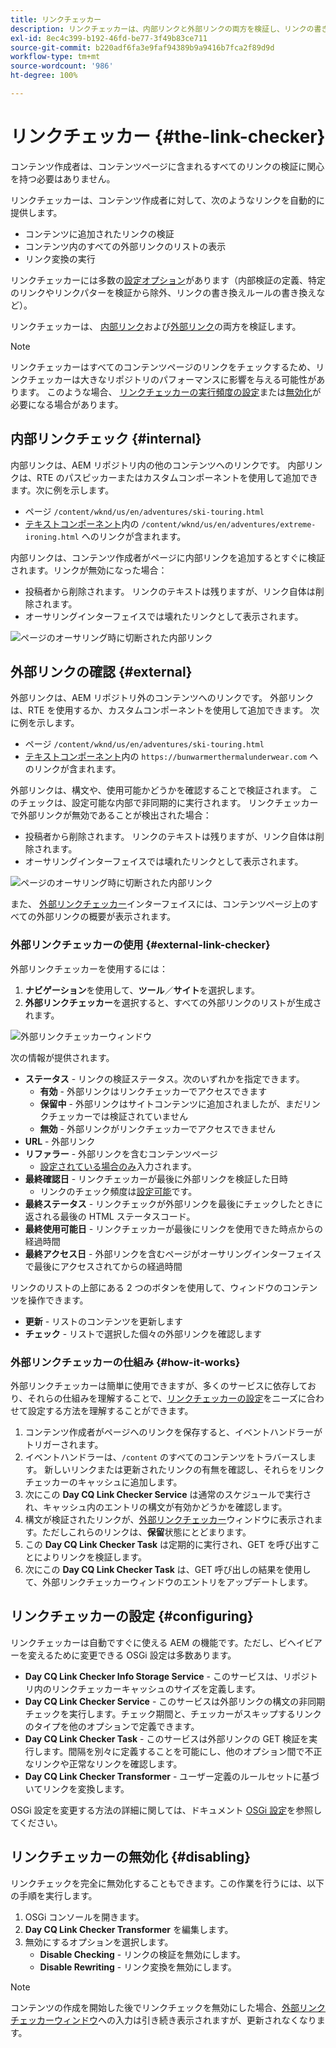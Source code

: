 ```yaml
---
title: リンクチェッカー
description: リンクチェッカーは、内部リンクと外部リンクの両方を検証し、リンクの書き換えを許可するのに役立ちます。
exl-id: 8ec4c399-b192-46fd-be77-3f49b83ce711
source-git-commit: b220adf6fa3e9faf94389b9a9416b7fca2f89d9d
workflow-type: tm+mt
source-wordcount: '986'
ht-degree: 100%

---
```


# リンクチェッカー {#the-link-checker}

コンテンツ作成者は、コンテンツページに含まれるすべてのリンクの検証に関心を持つ必要はありません。

リンクチェッカーは、コンテンツ作成者に対して、次のようなリンクを自動的に提供します。

* コンテンツに追加されたリンクの検証
* コンテンツ内のすべての外部リンクのリストの表示
* リンク変換の実行

リンクチェッカーには多数の[設定オプション](#configuring)があります（内部検証の定義、特定のリンクやリンクパターを検証から除外、リンクの書き換えルールの書き換えなど）。

リンクチェッカーは、 [内部リンク](#internal)および[外部リンク](#external)の両方を検証します。

>[!NOTE]
>
>リンクチェッカーはすべてのコンテンツページのリンクをチェックするため、リンクチェッカーは大きなリポジトリのパフォーマンスに影響を与える可能性があります。 このような場合、 [リンクチェッカーの実行頻度の設定](#configuring)または[無効化](#disabling)が必要になる場合があります。

## 内部リンクチェック {#internal}

内部リンクは、AEM リポジトリ内の他のコンテンツへのリンクです。 内部リンクは、RTE のパスピッカーまたはカスタムコンポーネントを使用して追加できます。次に例を示します。

* ページ `/content/wknd/us/en/adventures/ski-touring.html`
* [テキストコンポーネント](https://experienceleague.adobe.com/docs/experience-manager-core-components/using/components/text.html?lang=ja)内の `/content/wknd/us/en/adventures/extreme-ironing.html` へのリンクが含まれます。

内部リンクは、コンテンツ作成者がページに内部リンクを追加するとすぐに検証されます。リンクが無効になった場合：

* 投稿者から削除されます。 リンクのテキストは残りますが、リンク自体は削除されます。
* オーサリングインターフェイスでは壊れたリンクとして表示されます。

![ページのオーサリング時に切断された内部リンク](assets/link-checker-invalid-link-internal.png)

## 外部リンクの確認 {#external}

外部リンクは、AEM リポジトリ外のコンテンツへのリンクです。 外部リンクは、RTE を使用するか、カスタムコンポーネントを使用して追加できます。 次に例を示します。

* ページ `/content/wknd/us/en/adventures/ski-touring.html`
* [テキストコンポーネント](https://experienceleague.adobe.com/docs/experience-manager-core-components/using/components/text.html)内の `https://bunwarmerthermalunderwear.com` へのリンクが含まれます。

外部リンクは、構文や、使用可能かどうかを確認することで検証されます。 このチェックは、設定可能な内部で非同期的に実行されます。 リンクチェッカーで外部リンクが無効であることが検出された場合：

* 投稿者から削除されます。 リンクのテキストは残りますが、リンク自体は削除されます。
* オーサリングインターフェイスでは壊れたリンクとして表示されます。

![ページのオーサリング時に切断された内部リンク](assets/link-checker-invalid-link-external.png)

また、 [外部リンクチェッカー](#external-link-checker)インターフェイスには、コンテンツページ上のすべての外部リンクの概要が表示されます。

### 外部リンクチェッカーの使用 {#external-link-checker}

外部リンクチェッカーを使用するには：

1. **ナビゲーション**&#x200B;を使用して、**ツール**／**サイト**&#x200B;を選択します。
1. **外部リンクチェッカー**&#x200B;を選択すると、すべての外部リンクのリストが生成されます。

![外部リンクチェッカーウィンドウ](assets/external-link-checker.png)

次の情報が提供されます。

* **ステータス** - リンクの検証ステータス。次のいずれかを指定できます。
   * **有効** - 外部リンクはリンクチェッカーでアクセスできます
   * **保留中** - 外部リンクはサイトコンテンツに追加されましたが、まだリンクチェッカーでは検証されていません
   * **無効** - 外部リンクがリンクチェッカーでアクセスできません
* **URL** - 外部リンク
* **リファラー** - 外部リンクを含むコンテンツページ
   * [設定されている場合のみ](#configuring)入力されます。
* **最終確認日** - リンクチェッカーが最後に外部リンクを検証した日時
   * リンクのチェック頻度は[設定可能](#configuring)です。
* **最終ステータス** - リンクチェックが外部リンクを最後にチェックしたときに返される最後の HTML ステータスコード。
* **最終使用可能日** - リンクチェッカーが最後にリンクを使用できた時点からの経過時間
* **最終アクセス日** - 外部リンクを含むページがオーサリングインターフェイスで最後にアクセスされてからの経過時間

リンクのリストの上部にある 2 つのボタンを使用して、ウィンドウのコンテンツを操作できます。

* **更新** - リストのコンテンツを更新します
* **チェック** - リストで選択した個々の外部リンクを確認します

### 外部リンクチェッカーの仕組み {#how-it-works}

外部リンクチェッカーは簡単に使用できますが、多くのサービスに依存しており、それらの仕組みを理解することで、[リンクチェッカーの設定](#configuring)をニーズに合わせて設定する方法を理解することができます。

1. コンテンツ作成者がページへのリンクを保存すると、イベントハンドラーがトリガーされます。
1. イベントハンドラーは、`/content` のすべてのコンテンツをトラバースします。 新しいリンクまたは更新されたリンクの有無を確認し、それらをリンクチェッカーのキャッシュに追加します。
1. 次にこの **Day CQ Link Checker Service** は通常のスケジュールで実行され、キャッシュ内のエントリの構文が有効かどうかを確認します。
1. 構文が検証されたリンクが、[外部リンクチェッカー](#external-link-checker)ウィンドウに表示されます。ただしこれらのリンクは、**保留**&#x200B;状態にとどまります。
1. この **Day CQ Link Checker Task** は定期的に実行され、GET を呼び出すことによりリンクを検証します。
1. 次にこの **Day CQ Link Checker Task** は、GET 呼び出しの結果を使用して、外部リンクチェッカーウィンドウのエントリをアップデートします。

## リンクチェッカーの設定 {#configuring}

リンクチェッカーは自動ですぐに使える AEM の機能です。ただし、ビヘイビアーを変えるために変更できる OSGi 設定は多数あります。

* **Day CQ Link Checker Info Storage Service** - このサービスは、リポジトリ内のリンクチェッカーキャッシュのサイズを定義します。
* **Day CQ Link Checker Service** - このサービスは外部リンクの構文の非同期チェックを実行します。チェック期間と、チェッカーがスキップするリンクのタイプを他のオプションで定義できます。
* **Day CQ Link Checker Task** - このサービスは外部リンクの GET 検証を実行します。間隔を別々に定義することを可能にし、他のオプション間で不正なリンクや正常なリンクを確認します。
* **Day CQ Link Checker Transformer** - ユーザー定義のルールセットに基づいてリンクを変換します。

OSGi 設定を変更する方法の詳細に関しては、ドキュメント [OSGi 設定](/help/sites-deploying/osgi-configuration-settings.md)を参照してください。

## リンクチェッカーの無効化 {#disabling}

リンクチェックを完全に無効化することもできます。この作業を行うには、以下の手順を実行します。

1. OSGi コンソールを開きます。
1. **Day CQ Link Checker Transformer** を編集します。
1. 無効にするオプションを選択します。
   * **Disable Checking** - リンクの検証を無効にします。
   * **Disable Rewriting** - リンク変換を無効にします。

>[!NOTE]
>
>コンテンツの作成を開始した後でリンクチェックを無効にした場合、[外部リンクチェッカーウィンドウ](#external-link-checker)への入力は引き続き表示されますが、更新されなくなります。
